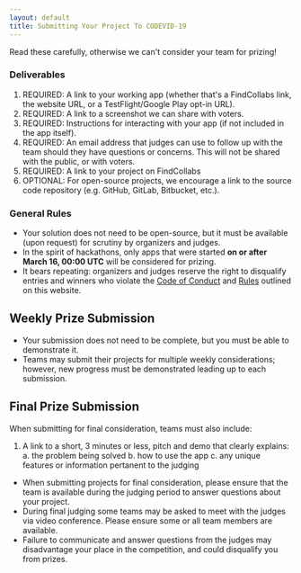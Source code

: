 ```yaml
---
layout: default
title: Submitting Your Project To CODEVID-19
---
```


Read these carefully, otherwise we can't consider your team for prizing!

### Deliverables

1. REQUIRED: A link to your working app (whether that's a FindCollabs link, the website URL, or a TestFlight/Google Play opt-in URL).
2. REQUIRED: A link to a screenshot we can share with voters.
3. REQUIRED: Instructions for interacting with your app (if not included in the app itself).
4. REQUIRED: An email address that judges can use to follow up with the team should they have questions or concerns. This will not be shared with the public, or with voters.
5. REQUIRED: A link to your project on FindCollabs
6. OPTIONAL: For open-source projects, we encourage a link to the source code repository (e.g. GitHub, GitLab, Bitbucket, etc.).

### General Rules

*   Your solution does not need to be open-source, but it must be available (upon request) for scrutiny by organizers and judges.
*   In the spirit of hackathons, only apps that were started **on or after March 16, 00:00 UTC** will be considered for prizing.
*   It bears repeating: organizers and judges reserve the right to disqualify entries and winners who violate the [Code of Conduct](/code-of-conduct.html) and [Rules](/policies/rules.html) outlined on this website.

## Weekly Prize Submission

* Your submission does not need to be complete, but you must be able to demonstrate it.
* Teams may submit their projects for multiple weekly considerations; however, new progress must be demonstrated leading up to each submission.

## Final Prize Submission

When submitting for final consideration, teams must also include:

1. A link to a short, 3 minutes or less, pitch and demo that clearly explains:
    a. the problem being solved
    b. how to use the app
    c. any unique features or information pertanent to the judging

* When submitting projects for final consideration, please ensure that the team is available during the judging period to answer questions about your project.
* During final judging some teams may be asked to meet with the judges via video conference. Please ensure some or all team members are available.
* Failure to communicate and answer questions from the judges may disadvantage your place in the competition, and could disqualify you from prizes.